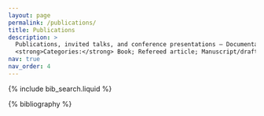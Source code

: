 ```yaml
---
layout: page
permalink: /publications/
title: Publications
description: >
  Publications, invited talks, and conference presentations — Documentation of my work, tagged by categories in reversed chronological order.<br><br>
  <strong>Categories:</strong> Book; Refereed article; Manuscript/draft; Poster; Conference talk; Invited talk; Archived Data
nav: true
nav_order: 4
---
```


<!-- _pages/publications.md -->

<!-- Bibsearch Feature -->

{% include bib_search.liquid %}

<div class="publications">

{% bibliography %}

</div>
